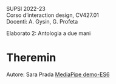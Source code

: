 SUPSI 2022-23  
Corso d’interaction design, CV427.01  
Docenti: A. Gysin, G. Profeta  

Elaborato 2: Antologia a due mani

# Theremin
Autore: Sara Prada
[MediaPipe demo-ES6](https://saraprada.github.io/Theremin/)